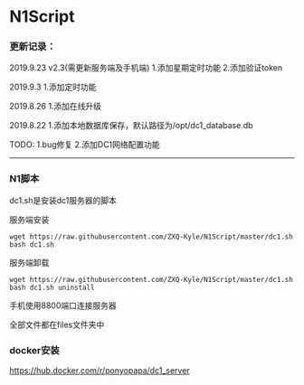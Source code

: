 # N1Script

### 更新记录：
2019.9.23
v2.3(需更新服务端及手机端)
1.添加星期定时功能
2.添加验证token

2019.9.3
1.添加定时功能

2019.8.26
1.添加在线升级

2019.8.22
1.添加本地数据库保存，默认路径为/opt/dc1_database.db

TODO:
1.bug修复
2.添加DC1网络配置功能

--- 

### N1脚本

dc1.sh是安装dc1服务器的脚本

服务端安装
```
wget https://raw.githubusercontent.com/ZXQ-Kyle/N1Script/master/dc1.sh
bash dc1.sh
```

服务端卸载
```
wget https://raw.githubusercontent.com/ZXQ-Kyle/N1Script/master/dc1.sh
bash dc1.sh uninstall
```

手机使用8800端口连接服务器

全部文件都在files文件夹中

### docker安装
https://hub.docker.com/r/ponyopapa/dc1_server
